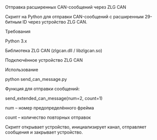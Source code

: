 
Отправка расширенных CAN-сообщений через ZLG CAN

Скрипт на Python для отправки CAN-сообщений с расширенным 29-битным ID через устройство ZLG CAN.

Требования

Python 3.x

Библиотека ZLG CAN (zlgcan.dll / libzlgcan.so)

Подключённое устройство ZLG CAN


Использование

python send_can_message.py

Функция для отправки сообщений:

send_extended_can_message(num=2, count=1)

num – номер предопределённого фрейма

count – количество повторных отправок


Скрипт открывает устройство, инициализирует канал, отправляет сообщения и закрывает устройство.
